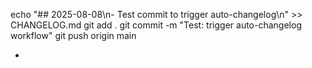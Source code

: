 echo "## 2025-08-08\n- Test commit to trigger auto-changelog\n" >> CHANGELOG.md
git add .
git commit -m "Test: trigger auto-changelog workflow"
git push origin main

-

